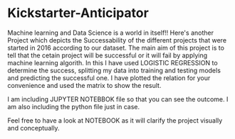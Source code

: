 # Kickstarter-Anticipator
Machine learning and Data Science is a world in itself!!
Here's another Project which depicts the Successability of the different projects that were started in 2016 according to our dataset.
The main aim of this project is to tell that the cetain project will be successful or it will fail by applying machine learning algorith.
In this I have used LOGISTIC REGRESSION to determine the success, splitting my data into training and testing models and predicting the successful one.
I have plotted the relation for your convenience and used the matrix to show the result.

I am including JUPYTER NOTEBBOK file so that you can see the outcome.
I am also including the python file just in case.

Feel free to have a look at NOTEBOOK as it will clarify the project visually and conceptually.
